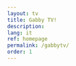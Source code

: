 ```yaml
---
layout: tv
title: Gabby TV!
description: 
lang: it
ref: homepage
permalink: /gabbytv/
order: 1
---
```

